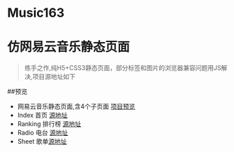 # Music163
 
# 仿网易云音乐静态页面

  > 练手之作,纯H5+CSS3静态页面，部分标签和图片的浏览器兼容问题用JS解决,项目源地址如下
 
 
##预览
* 网易云音乐静态页面,含4个子页面 [项目预览](https://summernian.github.io/Music163/)
* Index 首页 [源地址](http://music.163.com/#/discover)
* Ranking 排行榜 [源地址](http://music.163.com/#/discover/toplist)
* Radio 电台 [源地址](http://music.163.com/#/discover/djradio)
* Sheet 歌单[源地址](http://music.163.com/#/discover/playlist)
